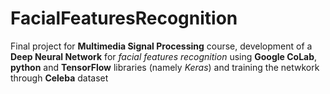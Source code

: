 # FacialFeaturesRecognition
Final project for **Multimedia Signal Processing** course, development of a **Deep Neural Network** for _facial features recognition_ using **Google CoLab**, **python** and **TensorFlow** libraries (namely _Keras_) and training the netwkork through **Celeba** dataset 
